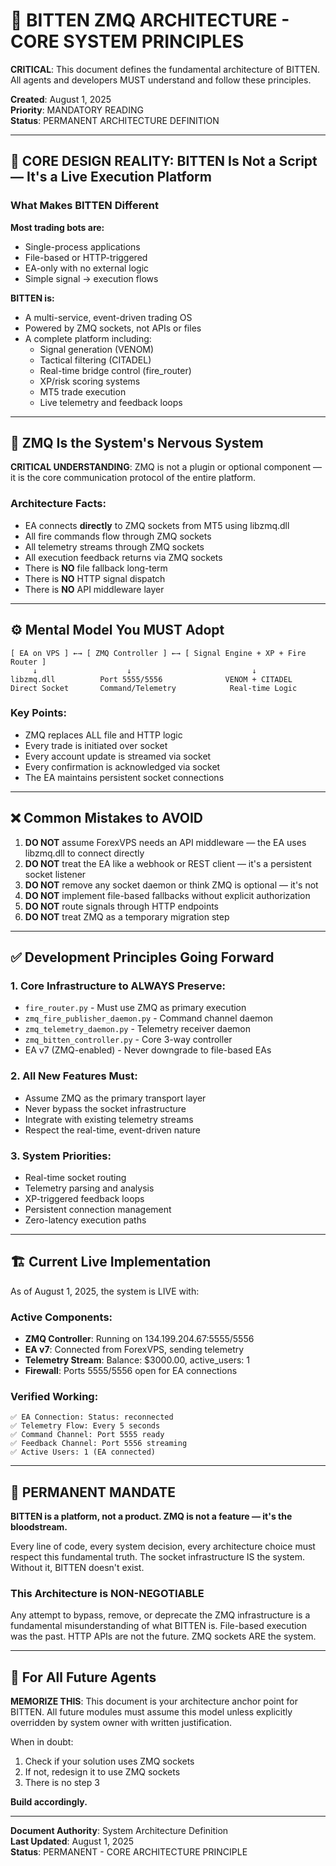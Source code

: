 # 🧠 BITTEN ZMQ ARCHITECTURE - CORE SYSTEM PRINCIPLES

**CRITICAL**: This document defines the fundamental architecture of BITTEN. All agents and developers MUST understand and follow these principles.

**Created**: August 1, 2025  
**Priority**: MANDATORY READING  
**Status**: PERMANENT ARCHITECTURE DEFINITION

---

## 🎯 CORE DESIGN REALITY: BITTEN Is Not a Script — It's a Live Execution Platform

### What Makes BITTEN Different

**Most trading bots are:**
- Single-process applications
- File-based or HTTP-triggered
- EA-only with no external logic
- Simple signal → execution flows

**BITTEN is:**
- A multi-service, event-driven trading OS
- Powered by ZMQ sockets, not APIs or files
- A complete platform including:
  - Signal generation (VENOM)
  - Tactical filtering (CITADEL)
  - Real-time bridge control (fire_router)
  - XP/risk scoring systems
  - MT5 trade execution
  - Live telemetry and feedback loops

---

## 🔁 ZMQ Is the System's Nervous System

**CRITICAL UNDERSTANDING**: ZMQ is not a plugin or optional component — it is the core communication protocol of the entire platform.

### Architecture Facts:
- EA connects **directly** to ZMQ sockets from MT5 using libzmq.dll
- All fire commands flow through ZMQ sockets
- All telemetry streams through ZMQ sockets
- All execution feedback returns via ZMQ sockets
- There is **NO** file fallback long-term
- There is **NO** HTTP signal dispatch
- There is **NO** API middleware layer

---

## ⚙️ Mental Model You MUST Adopt

```
[ EA on VPS ] ←→ [ ZMQ Controller ] ←→ [ Signal Engine + XP + Fire Router ]
     ↓                    ↓                           ↓
libzmq.dll          Port 5555/5556              VENOM + CITADEL
Direct Socket       Command/Telemetry            Real-time Logic
```

### Key Points:
- ZMQ replaces ALL file and HTTP logic
- Every trade is initiated over socket
- Every account update is streamed via socket
- Every confirmation is acknowledged via socket
- The EA maintains persistent socket connections

---

## ❌ Common Mistakes to AVOID

1. **DO NOT** assume ForexVPS needs an API middleware — the EA uses libzmq.dll to connect directly
2. **DO NOT** treat the EA like a webhook or REST client — it's a persistent socket listener
3. **DO NOT** remove any socket daemon or think ZMQ is optional — it's not
4. **DO NOT** implement file-based fallbacks without explicit authorization
5. **DO NOT** route signals through HTTP endpoints
6. **DO NOT** treat ZMQ as a temporary migration step

---

## ✅ Development Principles Going Forward

### 1. Core Infrastructure to ALWAYS Preserve:
- `fire_router.py` - Must use ZMQ as primary execution
- `zmq_fire_publisher_daemon.py` - Command channel daemon
- `zmq_telemetry_daemon.py` - Telemetry receiver daemon
- `zmq_bitten_controller.py` - Core 3-way controller
- EA v7 (ZMQ-enabled) - Never downgrade to file-based EAs

### 2. All New Features Must:
- Assume ZMQ as the primary transport layer
- Never bypass the socket infrastructure
- Integrate with existing telemetry streams
- Respect the real-time, event-driven nature

### 3. System Priorities:
- Real-time socket routing
- Telemetry parsing and analysis
- XP-triggered feedback loops
- Persistent connection management
- Zero-latency execution paths

---

## 🏗️ Current Live Implementation

As of August 1, 2025, the system is LIVE with:

### Active Components:
- **ZMQ Controller**: Running on 134.199.204.67:5555/5556
- **EA v7**: Connected from ForexVPS, sending telemetry
- **Telemetry Stream**: Balance: $3000.00, active_users: 1
- **Firewall**: Ports 5555/5556 open for EA connections

### Verified Working:
```
✅ EA Connection: Status: reconnected
✅ Telemetry Flow: Every 5 seconds
✅ Command Channel: Port 5555 ready
✅ Feedback Channel: Port 5556 streaming
✅ Active Users: 1 (EA connected)
```

---

## 🚨 PERMANENT MANDATE

**BITTEN is a platform, not a product. ZMQ is not a feature — it's the bloodstream.**

Every line of code, every system decision, every architecture choice must respect this fundamental truth. The socket infrastructure IS the system. Without it, BITTEN doesn't exist.

### This Architecture is NON-NEGOTIABLE

Any attempt to bypass, remove, or deprecate the ZMQ infrastructure is a fundamental misunderstanding of what BITTEN is. File-based execution was the past. HTTP APIs are not the future. ZMQ sockets ARE the system.

---

## 📌 For All Future Agents

**MEMORIZE THIS**: This document is your architecture anchor point for BITTEN. All future modules must assume this model unless explicitly overridden by system owner with written justification.

When in doubt:
1. Check if your solution uses ZMQ sockets
2. If not, redesign it to use ZMQ sockets
3. There is no step 3

**Build accordingly.**

---

**Document Authority**: System Architecture Definition  
**Last Updated**: August 1, 2025  
**Status**: PERMANENT - CORE ARCHITECTURE PRINCIPLE